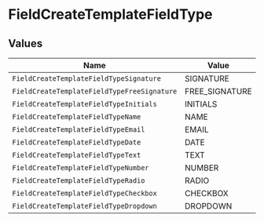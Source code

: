 # FieldCreateTemplateFieldType


## Values

| Name                                        | Value                                       |
| ------------------------------------------- | ------------------------------------------- |
| `FieldCreateTemplateFieldTypeSignature`     | SIGNATURE                                   |
| `FieldCreateTemplateFieldTypeFreeSignature` | FREE_SIGNATURE                              |
| `FieldCreateTemplateFieldTypeInitials`      | INITIALS                                    |
| `FieldCreateTemplateFieldTypeName`          | NAME                                        |
| `FieldCreateTemplateFieldTypeEmail`         | EMAIL                                       |
| `FieldCreateTemplateFieldTypeDate`          | DATE                                        |
| `FieldCreateTemplateFieldTypeText`          | TEXT                                        |
| `FieldCreateTemplateFieldTypeNumber`        | NUMBER                                      |
| `FieldCreateTemplateFieldTypeRadio`         | RADIO                                       |
| `FieldCreateTemplateFieldTypeCheckbox`      | CHECKBOX                                    |
| `FieldCreateTemplateFieldTypeDropdown`      | DROPDOWN                                    |